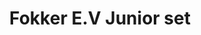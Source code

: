 ---
layout: product
title: "Fokker E.V Junior set"
price: "1400" 
desc: "Plastična maketa"
img_path: "/assets/img/AH70013.webp"
brand: "Arma Hobby"
available: true
special_offer: false
new: false
soon: false
cat: "010000"
subcat: "014200"
subsubcat: "00"
sifra: "AH70013"
popular: false
---